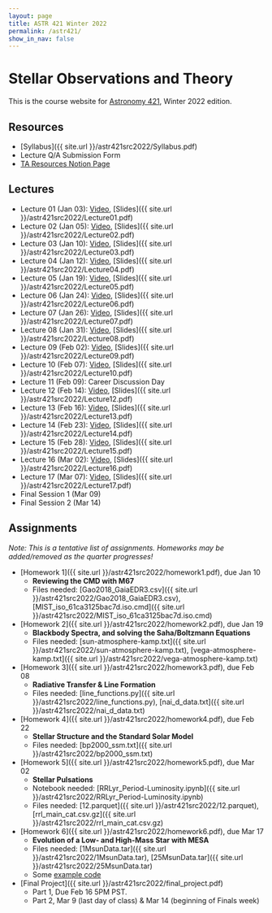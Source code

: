 ```yaml
---
layout: page
title: ASTR 421 Winter 2022
permalink: /astr421/
show_in_nav: false
---
```


# Stellar Observations and Theory

This is the course website for [Astronomy 421](https://sdb.admin.uw.edu/timeschd/uwnetid/sln.asp?QTRYR=WIN+2022&SLN=21953), Winter 2022 edition. 


## Resources
- [Syllabus]({{ site.url }}/astr421src2022/Syllabus.pdf)
- Lecture Q/A Submission Form
- [TA Resources Notion Page](https://astro-andy-uw.notion.site/astro-andy-uw/ASTR-421-TA-Resources-25fff6002f2c46f9bc9f9e15df9b9202)

## Lectures
- Lecture 01 (Jan 03): [Video](https://www.youtube.com/watch?v=p5D4WcyPFtI), [Slides]({{ site.url }}/astr421src2022/Lecture01.pdf)
- Lecture 02 (Jan 05): [Video](https://www.youtube.com/watch?v=6Ho8Y7keVNA), [Slides]({{ site.url }}/astr421src2022/Lecture02.pdf)
- Lecture 03 (Jan 10): [Video](https://www.youtube.com/watch?v=HAhUThoQLUc), [Slides]({{ site.url }}/astr421src2022/Lecture03.pdf)
- Lecture 04 (Jan 12): [Video](https://www.youtube.com/watch?v=UVtME9CgW54), [Slides]({{ site.url }}/astr421src2022/Lecture04.pdf)
- Lecture 05 (Jan 19): [Video](https://www.youtube.com/watch?v=8crPJUtNoXE), [Slides]({{ site.url }}/astr421src2022/Lecture05.pdf)
- Lecture 06 (Jan 24): [Video](https://www.youtube.com/watch?v=Se7sVX2Gblc), [Slides]({{ site.url }}/astr421src2022/Lecture06.pdf)
- Lecture 07 (Jan 26): [Video](https://www.youtube.com/watch?v=slS0ZBMNx2M), [Slides]({{ site.url }}/astr421src2022/Lecture07.pdf)
- Lecture 08 (Jan 31): [Video](https://www.youtube.com/watch?v=_srXTzh3FiU), [Slides]({{ site.url }}/astr421src2022/Lecture08.pdf)
- Lecture 09 (Feb 02): [Video](https://www.youtube.com/watch?v=JN0NeL2-KKY), [Slides]({{ site.url }}/astr421src2022/Lecture09.pdf)
- Lecture 10 (Feb 07): [Video](https://www.youtube.com/watch?v=4mFMaWgK_yA), [Slides]({{ site.url }}/astr421src2022/Lecture10.pdf)
- Lecture 11 (Feb 09): Career Discussion Day
- Lecture 12 (Feb 14): [Video](https://www.youtube.com/watch?v=BbiF7C4kHjs), [Slides]({{ site.url }}/astr421src2022/Lecture12.pdf)
- Lecture 13 (Feb 16): [Video](https://www.youtube.com/watch?v=HKEHN2abLtg), [Slides]({{ site.url }}/astr421src2022/Lecture13.pdf)
- Lecture 14 (Feb 23): [Video](https://www.youtube.com/watch?v=O9-GaYgKEoI), [Slides]({{ site.url }}/astr421src2022/Lecture14.pdf)
- Lecture 15 (Feb 28): [Video](https://www.youtube.com/watch?v=_RhmJb2s59Q), [Slides]({{ site.url }}/astr421src2022/Lecture15.pdf)
- Lecture 16 (Mar 02): [Video](https://www.youtube.com/watch?v=Hkh6ZC8iRtg), [Slides]({{ site.url }}/astr421src2022/Lecture16.pdf)
- Lecture 17 (Mar 07): [Video](https://www.youtube.com/watch?v=ZaYlAKEXAhE), [Slides]({{ site.url }}/astr421src2022/Lecture17.pdf)
- Final Session 1 (Mar 09)
- Final Session 2 (Mar 14)


## Assignments
*Note: This is a tentative list of assignments. Homeworks may be added/removed as the quarter progresses!*

- [Homework 1]({{ site.url }}/astr421src2022/homework1.pdf), due Jan 10
	- **Reviewing the CMD with M67**
	- Files needed: [Gao2018_GaiaEDR3.csv]({{ site.url }}/astr421src2022/Gao2018_GaiaEDR3.csv), [MIST_iso_61ca3125bac7d.iso.cmd]({{ site.url }}/astr421src2022/MIST_iso_61ca3125bac7d.iso.cmd)
- [Homework 2]({{ site.url }}/astr421src2022/homework2.pdf), due Jan 19
	- **Blackbody Spectra, and solving the Saha/Boltzmann Equations**
	- Files needed: [sun-atmosphere-kamp.txt]({{ site.url }}/astr421src2022/sun-atmosphere-kamp.txt), [vega-atmosphere-kamp.txt]({{ site.url }}/astr421src2022/vega-atmosphere-kamp.txt)
- [Homework 3]({{ site.url }}/astr421src2022/homework3.pdf), due Feb 08
	- **Radiative Transfer & Line Formation**
	- Files needed: [line_functions.py]({{ site.url }}/astr421src2022/line_functions.py),  [nai_d_data.txt]({{ site.url }}/astr421src2022/nai_d_data.txt)
- [Homework 4]({{ site.url }}/astr421src2022/homework4.pdf), due Feb 22
	- **Stellar Structure and the Standard Solar Model**
	- Files needed: [bp2000_ssm.txt]({{ site.url }}/astr421src2022/bp2000_ssm.txt)
- [Homework 5]({{ site.url }}/astr421src2022/homework5.pdf), due Mar 02
	- **Stellar Pulsations**
	- Notebook needed: [RRLyr_Period-Luminosity.ipynb]({{ site.url }}/astr421src2022/RRLyr_Period-Luminosity.ipynb)
	- Files needed: [12.parquet]({{ site.url }}/astr421src2022/12.parquet), [rrl_main_cat.csv.gz]({{ site.url }}/astr421src2022/rrl_main_cat.csv.gz)
- [Homework 6]({{ site.url }}/astr421src2022/homework6.pdf), due Mar 17
	- **Evolution of a Low- and High-Mass Star with MESA**
	- Files needed: [1MsunData.tar]({{ site.url }}/astr421src2022/1MsunData.tar), [25MsunData.tar]({{ site.url }}/astr421src2022/25MsunData.tar)
	- Some [example code](https://gist.github.com/jradavenport/bbd6c6874f263e217c2963bda85f7fa3)
- [Final Project]({{ site.url }}/astr421src2022/final_project.pdf)
	- Part 1, Due Feb 16 5PM PST.
	- Part 2, Mar 9 (last day of class) & Mar 14 (beginning of Finals week)
